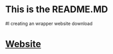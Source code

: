 # This is the README.MD

#I creating an wrapper website download
# [Website](https://wrapper-offline.ga)
